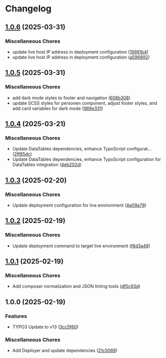 # Changelog

## [1.0.6](https://github.com/Starraider/devTYPO3v13Vite/compare/v1.0.5...v1.0.6) (2025-03-31)


### Miscellaneous Chores

* update live host IP address in deployment configuration ([19981b4](https://github.com/Starraider/devTYPO3v13Vite/commit/19981b4b60825e16245076f2d922a40b49f7aeb6))
* update live host IP address in deployment configuration ([a596892](https://github.com/Starraider/devTYPO3v13Vite/commit/a596892a624faa79da1ce57771b2a4476edf3588))

## [1.0.5](https://github.com/Starraider/devTYPO3v13Vite/compare/v1.0.4...v1.0.5) (2025-03-31)


### Miscellaneous Chores

* add dark mode styles to footer and navigation ([608b308](https://github.com/Starraider/devTYPO3v13Vite/commit/608b308b5e746237a61a0605c668f1c01d5d28ed))
* update SCSS styles for personen component, adjust footer styles, and add card variables for dark mode ([969e331](https://github.com/Starraider/devTYPO3v13Vite/commit/969e3311d83ec391f22eb9b064f1ab1bb54763fe))

## [1.0.4](https://github.com/Starraider/devTYPO3v13Vite/compare/v1.0.3...v1.0.4) (2025-03-21)


### Miscellaneous Chores

* Update DataTables  dependencies, enhance TypoScript configurat… ([2ff85dc](https://github.com/Starraider/devTYPO3v13Vite/commit/2ff85dca46866e600b6a89463e44b64f64a7b4df))
* Update DataTables  dependencies, enhance TypoScript configuration for DataTables integration ([4eb202d](https://github.com/Starraider/devTYPO3v13Vite/commit/4eb202dc6fc5a95479ac3e5915cf77b2882bdc44))

## [1.0.3](https://github.com/Starraider/devTYPO3v13Vite/compare/v1.0.2...v1.0.3) (2025-02-20)


### Miscellaneous Chores

* Update deployment configuration for live environment ([4e09a79](https://github.com/Starraider/devTYPO3v13Vite/commit/4e09a79e26cafc7d9971fc36acc5f21db9313354))

## [1.0.2](https://github.com/Starraider/devTYPO3v13Vite/compare/v1.0.1...v1.0.2) (2025-02-19)


### Miscellaneous Chores

* Update deployment command to target live environment ([f8d3a49](https://github.com/Starraider/devTYPO3v13Vite/commit/f8d3a490bb7e49247bb0cd5aecd559f45c8b8ace))

## [1.0.1](https://github.com/Starraider/devTYPO3v13Vite/compare/v1.0.0...v1.0.1) (2025-02-19)


### Miscellaneous Chores

* Add composer normalization and JSON linting tools ([df5c93d](https://github.com/Starraider/devTYPO3v13Vite/commit/df5c93d0384f1a01e0ae322073ed030b57be30bb))

## 1.0.0 (2025-02-19)


### Features

* TYPO3 Update to v13 ([3cc5f60](https://github.com/Starraider/devTYPO3v13Vite/commit/3cc5f60a4aef0bb487cd2f7f1f87bcaac59ef644))


### Miscellaneous Chores

* Add Deployer and update dependencies ([21c5069](https://github.com/Starraider/devTYPO3v13Vite/commit/21c5069cca14209d52763e137479296956b66121))
